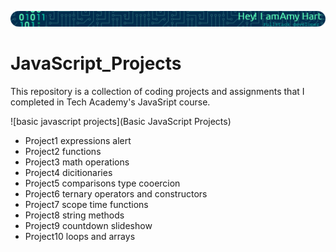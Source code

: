 ![](https://github.com/ahart8/JavaScript_Projects/blob/main/github-header-image.png)

# JavaScript_Projects

 This repository is a collection of coding projects and assignments that I completed in Tech Academy's JavaSript course.

![basic javascript projects](Basic JavaScript Projects)
  <ul>
    <li>Project1 expressions alert</li>
    <li>Project2 functions</li>
    <li>Project3 math operations</li>
    <li>Project4 dicitionaries</li>
    <li>Project5 comparisons type cooercion</li>
    <li>Project6 ternary operators and constructors </li>
    <li>Project7 scope time functions </li>
    <li>Project8 string methods</li>
    <li>Project9 countdown slideshow</li>
    <li>Project10 loops and arrays </li>
  </ul>
